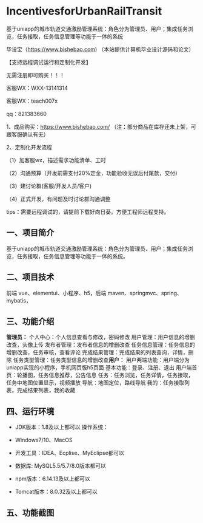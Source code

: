 # IncentivesforUrbanRailTransit
 基于uniapp的城市轨道交通激励管理系统：角色分为管理员、用户；集成任务浏览，任务接取，任务信息管理等功能于一体的系统

毕设宝（https://www.bishebao.com) （本站提供计算机毕业设计源码和论文）

【支持远程调试运行和定制化开发】

无需注册即可购买！！！

客服WX：WXX-13141314

客服WX：teach007x

qq：821383660


1、成品购买：https://www.bishebao.com/ （注：部分商品在库存还未上架，可跟客服确认有无）

2、定制化开发流程

（1）加客服wx，描述需求功能清单、工时

（2）沟通预算（开发前需支付20%定金，功能验收无误后付尾款，交付）

（3）建讨论群(客服/开发人员/客户)

（4）正式开发，有问题及时讨论群沟通调整

tips：需要远程调试的，请提前下载好向日葵。方便工程师远程支持。
<h2>一、项目简介</h2>
基于uniapp的城市轨道交通激励管理系统：角色分为管理员、用户；集成任务浏览，任务接取，任务信息管理等功能于一体的系统。
<h2>二、项目技术</h2>
前端 vue、elementui、小程序、h5，后端 maven、springmvc、spring、mybatis，
<h2>三、功能介绍</h2>
<div class="markdown-heading" dir="auto">
<div class="markdown-heading" dir="auto"><strong>管理员：</strong>
个人中心：个人信息查看与修改，密码修改
用户管理：用户信息的增删改查，头像上传
发布者管理：发布者信息的增删改查
任务信息管理：任务信息的增删改查，任务审核，查看评论
完成结果管理：完成结果的列表查询，详情，删除
任务类型管理：任务类型信息的增删改查<strong>用户：</strong>
用户两端功能：用户端分为uniapp实现的小程序，手机网页版h5页面
基本功能：登录、注册、退出
用户端首页：轮播图，任务信息推荐，公告信息
任务：任务浏览，任务详情，任务接取，任务中地图位置显示，视频播放
导航：地图定位，路线导航
我的：任务接取列表，完成结果列表，我的收藏

</div>
</div>
<h2>四、运行环境</h2>
<ul dir="auto">
 	<li>
<p dir="auto">JDK版本：1.8及以上都可以 操作系统：</p>
</li>
 	<li>
<p dir="auto">Windows7/10、MacOS</p>
</li>
 	<li>
<p dir="auto">开发工具：IDEA、Ecplise、MyEclipse都可以</p>
</li>
 	<li>
<p dir="auto">数据库: MySQL5.5/5.7/8.0版本都可以</p>
</li>
 	<li>
<p dir="auto">npm版本：6.14.13及以上都可以</p>
</li>
 	<li>
<p dir="auto">Tomcat版本：8.0.32及以上都可以</p>
</li>
</ul>
<h2>五、功能截图</h2>
<img class="aligncenter size-full wp-image" src="https://www.bishebao.com/wp-content/uploads/2024/07/Java毕业设计-基于uniapp的城市轨道交通激励管理系统/result/image_1_1.png" alt="" />
<img class="aligncenter size-full wp-image" src="https://www.bishebao.com/wp-content/uploads/2024/07/Java毕业设计-基于uniapp的城市轨道交通激励管理系统/result/image_2_2.png" alt="" />
<img class="aligncenter size-full wp-image" src="https://www.bishebao.com/wp-content/uploads/2024/07/Java毕业设计-基于uniapp的城市轨道交通激励管理系统/result/image_3_3.png" alt="" />
<img class="aligncenter size-full wp-image" src="https://www.bishebao.com/wp-content/uploads/2024/07/Java毕业设计-基于uniapp的城市轨道交通激励管理系统/result/image_4_4.png" alt="" />
<img class="aligncenter size-full wp-image" src="https://www.bishebao.com/wp-content/uploads/2024/07/Java毕业设计-基于uniapp的城市轨道交通激励管理系统/result/image_5_5.png" alt="" />
<img class="aligncenter size-full wp-image" src="https://www.bishebao.com/wp-content/uploads/2024/07/Java毕业设计-基于uniapp的城市轨道交通激励管理系统/result/image_6_6.png" alt="" />
<img class="aligncenter size-full wp-image" src="https://www.bishebao.com/wp-content/uploads/2024/07/Java毕业设计-基于uniapp的城市轨道交通激励管理系统/result/image_7_7.png" alt="" />
<img class="aligncenter size-full wp-image" src="https://www.bishebao.com/wp-content/uploads/2024/07/Java毕业设计-基于uniapp的城市轨道交通激励管理系统/result/image_8_8.png" alt="" />
<img class="aligncenter size-full wp-image" src="https://www.bishebao.com/wp-content/uploads/2024/07/Java毕业设计-基于uniapp的城市轨道交通激励管理系统/result/image_9_9.png" alt="" />